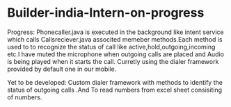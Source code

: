 # Builder-india-Intern-on-progress
Progress:
Phonecaller.java is executed in the background like intent service which calls Callsreciever.java associted memeber 
methods.Each method is used to to recognize the status of call like active,hold,outgoing,incoming etc.I have muted the microphone when outgoing calls are placed and Audio is being played when it starts the call.
Curretly using the dialer framework provided by default one in our mobile.

Yet to be developed:
Custom dialer framework with methods to identify the status of outgoing calls .And To read numbers from excel sheet consisiting of numbers.
